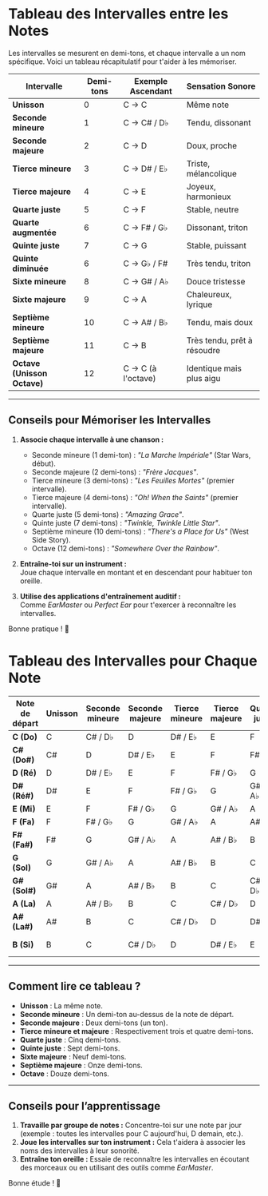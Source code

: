 # Tableau des Intervalles entre les Notes

Les intervalles se mesurent en demi-tons, et chaque intervalle a un nom spécifique. Voici un tableau récapitulatif pour t'aider à les mémoriser.

| **Intervalle**           | **Demi-tons** | **Exemple Ascendant** | **Sensation Sonore**         |
|--------------------------|---------------|------------------------|------------------------------|
| **Unisson**              | 0             | C → C                 | Même note                   |
| **Seconde mineure**      | 1             | C → C# / D♭           | Tendu, dissonant            |
| **Seconde majeure**      | 2             | C → D                 | Doux, proche                |
| **Tierce mineure**       | 3             | C → D# / E♭           | Triste, mélancolique        |
| **Tierce majeure**       | 4             | C → E                 | Joyeux, harmonieux          |
| **Quarte juste**         | 5             | C → F                 | Stable, neutre              |
| **Quarte augmentée**     | 6             | C → F# / G♭           | Dissonant, triton           |
| **Quinte juste**         | 7             | C → G                 | Stable, puissant            |
| **Quinte diminuée**      | 6             | C → G♭ / F#           | Très tendu, triton          |
| **Sixte mineure**        | 8             | C → G# / A♭           | Douce tristesse             |
| **Sixte majeure**        | 9             | C → A                 | Chaleureux, lyrique         |
| **Septième mineure**     | 10            | C → A# / B♭           | Tendu, mais doux            |
| **Septième majeure**     | 11            | C → B                 | Très tendu, prêt à résoudre |
| **Octave (Unisson Octave)** | 12          | C → C (à l'octave)    | Identique mais plus aigu    |

---

## Conseils pour Mémoriser les Intervalles

1. **Associe chaque intervalle à une chanson :**  
   - Seconde mineure (1 demi-ton) : *"La Marche Impériale"* (Star Wars, début).
   - Seconde majeure (2 demi-tons) : *"Frère Jacques"*.
   - Tierce mineure (3 demi-tons) : *"Les Feuilles Mortes"* (premier intervalle).
   - Tierce majeure (4 demi-tons) : *"Oh! When the Saints"* (premier intervalle).
   - Quarte juste (5 demi-tons) : *"Amazing Grace"*.
   - Quinte juste (7 demi-tons) : *"Twinkle, Twinkle Little Star"*.
   - Septième mineure (10 demi-tons) : *"There's a Place for Us"* (West Side Story).
   - Octave (12 demi-tons) : *"Somewhere Over the Rainbow"*.

2. **Entraîne-toi sur un instrument :**  
   Joue chaque intervalle en montant et en descendant pour habituer ton oreille.

3. **Utilise des applications d'entraînement auditif :**  
   Comme *EarMaster* ou *Perfect Ear* pour t'exercer à reconnaître les intervalles.

Bonne pratique ! 🎵


# Tableau des Intervalles pour Chaque Note

| **Note de départ** | **Unisson** | **Seconde mineure** | **Seconde majeure** | **Tierce mineure** | **Tierce majeure** | **Quarte juste** | **Quinte juste** | **Sixte majeure** | **Septième majeure** | **Octave** |
|---------------------|-------------|---------------------|---------------------|---------------------|---------------------|-------------------|-------------------|-------------------|-----------------------|------------|
| **C (Do)**          | C           | C# / D♭            | D                   | D# / E♭            | E                   | F                 | G                 | A                 | B                     | C          |
| **C# (Do#)**        | C#          | D                  | D# / E♭            | E                  | F                   | F# / G♭           | G# / A♭           | A# / B♭           | B# / C               | C#         |
| **D (Ré)**          | D           | D# / E♭            | E                   | F                  | F# / G♭            | G                 | A                 | B                 | C# / D♭              | D          |
| **D# (Ré#)**        | D#          | E                  | F                   | F# / G♭            | G                   | G# / A♭           | A# / B♭           | B# / C            | D                    | D#         |
| **E (Mi)**          | E           | F                  | F# / G♭            | G                  | G# / A♭            | A                 | B                 | C# / D♭           | D# / E♭              | E          |
| **F (Fa)**          | F           | F# / G♭            | G                   | G# / A♭            | A                   | A# / B♭           | C                 | D                 | E                     | F          |
| **F# (Fa#)**        | F#          | G                  | G# / A♭            | A                  | A# / B♭            | B                 | C# / D♭           | D# / E♭           | F                     | F#         |
| **G (Sol)**         | G           | G# / A♭            | A                   | A# / B♭            | B                   | C                 | D                 | E                 | F# / G♭              | G          |
| **G# (Sol#)**       | G#          | A                  | A# / B♭            | B                  | C                   | C# / D♭           | D# / E♭           | F                 | G                    | G#         |
| **A (La)**          | A           | A# / B♭            | B                   | C                  | C# / D♭            | D                 | E                 | F# / G♭           | G# / A♭              | A          |
| **A# (La#)**        | A#          | B                  | C                   | C# / D♭            | D                   | D# / E♭           | F                 | G                 | A                    | A#         |
| **B (Si)**          | B           | C                  | C# / D♭            | D                  | D# / E♭            | E                 | F# / G♭           | G# / A♭           | A# / B♭              | B          |

---

## Comment lire ce tableau ?

- **Unisson** : La même note.  
- **Seconde mineure** : Un demi-ton au-dessus de la note de départ.  
- **Seconde majeure** : Deux demi-tons (un ton).  
- **Tierce mineure et majeure** : Respectivement trois et quatre demi-tons.  
- **Quarte juste** : Cinq demi-tons.  
- **Quinte juste** : Sept demi-tons.  
- **Sixte majeure** : Neuf demi-tons.  
- **Septième majeure** : Onze demi-tons.  
- **Octave** : Douze demi-tons.

---

## Conseils pour l’apprentissage

1. **Travaille par groupe de notes :** Concentre-toi sur une note par jour (exemple : toutes les intervalles pour C aujourd'hui, D demain, etc.).
2. **Joue les intervalles sur ton instrument :** Cela t'aidera à associer les noms des intervalles à leur sonorité.
3. **Entraîne ton oreille :** Essaie de reconnaître les intervalles en écoutant des morceaux ou en utilisant des outils comme *EarMaster*.

Bonne étude ! 🎵

